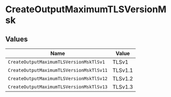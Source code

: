 # CreateOutputMaximumTLSVersionMsk


## Values

| Name                                     | Value                                    |
| ---------------------------------------- | ---------------------------------------- |
| `CreateOutputMaximumTLSVersionMskTlSv1`  | TLSv1                                    |
| `CreateOutputMaximumTLSVersionMskTlSv11` | TLSv1.1                                  |
| `CreateOutputMaximumTLSVersionMskTlSv12` | TLSv1.2                                  |
| `CreateOutputMaximumTLSVersionMskTlSv13` | TLSv1.3                                  |
